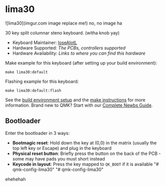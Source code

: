 # lima30

![lima30](imgur.com image replace me!) no, no image ha

30 key split columnar steno keyboard. (witha knob yay)

* Keyboard Maintainer: [loseAlotL](https://github.com/loseAlotL)
* Hardware Supported: *The PCBs, controllers supported*
* Hardware Availability: *Links to where you can find this hardware*

Make example for this keyboard (after setting up your build environment):

    make lima30:default

Flashing example for this keyboard:

    make lima30:default:flash

See the [build environment setup](https://docs.qmk.fm/#/getting_started_build_tools) and the [make instructions](https://docs.qmk.fm/#/getting_started_make_guide) for more information. Brand new to QMK? Start with our [Complete Newbs Guide](https://docs.qmk.fm/#/newbs).

## Bootloader

Enter the bootloader in 3 ways:

* **Bootmagic reset**: Hold down the key at (0,0) in the matrix (usually the top left key or Escape) and plug in the keyboard
* **Physical reset button**: Briefly press the button on the back of the PCB - some may have pads you must short instead
* **Keycode in layout**: Press the key mapped to `QK_BOOT` if it is available
"# qmk-config-lima30" 
"# qmk-config-lima30" 

ehehehah
